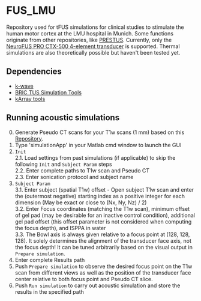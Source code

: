 # FUS_LMU
Repository used for tFUS simulations for clinical studies to stimulate the human motor cortex at the LMU hospital in Munich. Some functions originate from other repositories, like [PRESTUS](https://github.com/achetverikov/PRESTUS). Currently, only the [NeuroFUS PRO CTX-500 4-element transducer](https://brainbox-neuro.com/products/neurofus) is supported. Thermal simulations are also theoretically possible but haven't been tested yet.

## Dependencies
- [k-wave](http://www.k-wave.org)
- [BRIC TUS Simulation Tools](https://github.com/sitiny/BRIC_TUS_Simulation_Tools)
- [kArray tools](http://www.k-wave.org/downloads/kWaveArray_alpha_0.3.zip)

## Running acoustic simulations
0. Generate Pseudo CT scans for your T1w scans (1 mm) based on this [Repository](https://github.com/sitiny/mr-to-pct).
1. Type 'simulationApp' in your Matlab cmd window to launch the GUI
2. `Init`\
   2.1. Load settings from past simulations (if applicable) to skip the following `Init` and `Subject Param` steps\
   2.2. Enter complete paths to T1w scan and Pseudo CT\
   2.3. Enter sonication protocol and subject name
3. `Subject Param`\
   3.1. Enter subject (spatial T1w) offset - Open subject T1w scan and enter the (outermost negative) starting index as a positive integer for each dimension (May be exact or close to (Nx, Ny, Nz)  / 2)\
   3.2. Enter Focus coordinates (matching the T1w scan), minimum offset of gel pad (may be desirable for an inactive control condition), additional gel pad offset (this offset parameter is not considered when computing the focus depth), and ISPPA in water\
   3.3. The Bowl axis is always given relative to a focus point at (128, 128, 128). It solely determines the alignment of the transducer face axis, not the focus depth! It can be tuned arbitrarily based on the visual output in `Prepare simulation`.
4. Enter complete Results path
5. Push `Prepare simulation` to observe the desired focus point on the T1w scan from different views as well as the position of the transducer face center relative to both focus point and Pseudo CT slice.
6. Push `Run simulation` to carry out acoustic simulation and store the results in the specified path


